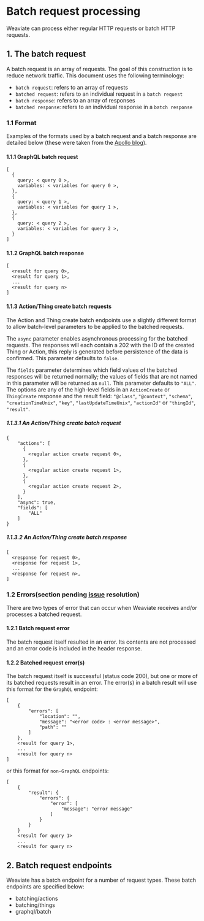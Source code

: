 # Batch request processing
Weaviate can process either regular HTTP requests or batch HTTP requests.
## 1. The batch request
A batch request is an array of requests. The goal of this construction is to reduce network traffic. 
This document uses the following terminology: 
- `batch request`: refers to an array of requests
- `batched request`: refers to an individual request in a `batch request`
- `batch response`: refers to an array of responses
- `batched response`: refers to an individual response in a `batch response`
### 1.1 Format
Examples of the formats used by a batch request and a batch response are detailed below (these were taken from the [Apollo blog](https://blog.apollographql.com/query-batching-in-apollo-63acfd859862)).
#### 1.1.1 GraphQL batch request
```
[
  {
    query: < query 0 >,
    variables: < variables for query 0 >,
  },
  {
    query: < query 1 >,
    variables: < variables for query 1 >,
  },
  {
    query: < query 2 >,
    variables: < variables for query 2 >,
  }
]
```
#### 1.1.2 GraphQL batch response
```
[
  <result for query 0>,
  <result for query 1>,
  ...
  <result for query n>
]
```
#### 1.1.3 Action/Thing create batch requests
The Action and Thing create batch endpoints use a slightly different format to allow batch-level parameters to be applied to the batched requests.

The `async` parameter enables asynchronous processing for the batched requests. The responses will each contain a 202 with the ID of the created Thing or Action, this reply is generated before persistence of the data is confirmed. This parameter defaults to `false`. 

The `fields` parameter determines which field values of the batched responses will be returned normally; the values of fields that are not named in this parameter will be returned as `null`. This parameter defaults to `"ALL"`. The options are any of the high-level fields in an `ActionCreate` or `ThingCreate` response and the result field: `"@class"`, `"@context"`, `"schema"`, `"creationTimeUnix"`, `"key"`, `"lastUpdateTimeUnix"`, `"actionId"` or `"thingId"`, `"result"`.
##### 1.1.3.1 An Action/Thing create batch request
```
{
	"actions": [
	  {
	    <regular action create request 0>,
	  },
	  {
	    <regular action create request 1>,
	  },
	  {
	    <regular action create request 2>,
	  }
	],
	"async": true,
	"fields": [
		"ALL"
	]
}
```
##### 1.1.3.2 An Action/Thing create batch response
```
[
  <response for request 0>,
  <response for request 1>,
  ...
  <response for request n>,
]
```
### 1.2 Errors(section pending [issue](https://github.com/creativesoftwarefdn/weaviate/issues/513) resolution)
There are two types of error that can occur when Weaviate receives and/or processes a batched request.
#### 1.2.1 Batch request error
The batch request itself resulted in an error. Its contents are not processed and an error code is included in the header response.
#### 1.2.2 Batched request error(s)
The batch request itself is successful (status code 200), but one or more of its batched requests result in an error. The error(s) in a batch result will use this format for the `GraphQL` endpoint:

```
[
    {
        "errors": [
            "location": "",
            "message": "<error code> : <error message>",
            "path": ""
        ]
    }, 
    <result for query 1>,
    ...
    <result for query n>
]
```
or this format for `non-GraphQL` endpoints: 
```
[
    {
        "result": {
            "errors": {
                "error": [
                    "message": "error message"
                ]    
            }
        }    
    }
    <result for query 1>
    ...
    <result for query n>
```

## 2. Batch request endpoints
Weaviate has a batch endpoint for a number of request types. These batch endpoints are specified below:
* batching/actions
* batching/things
* graphql/batch

